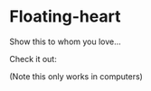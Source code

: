 # Floating-heart

Show this to whom you love...

Check it out:

(Note this only works in computers)
